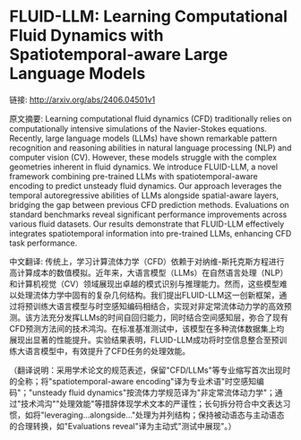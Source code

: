 # FLUID-LLM: Learning Computational Fluid Dynamics with Spatiotemporal-aware Large Language Models

链接: http://arxiv.org/abs/2406.04501v1

原文摘要:
Learning computational fluid dynamics (CFD) traditionally relies on
computationally intensive simulations of the Navier-Stokes equations. Recently,
large language models (LLMs) have shown remarkable pattern recognition and
reasoning abilities in natural language processing (NLP) and computer vision
(CV). However, these models struggle with the complex geometries inherent in
fluid dynamics. We introduce FLUID-LLM, a novel framework combining pre-trained
LLMs with spatiotemporal-aware encoding to predict unsteady fluid dynamics. Our
approach leverages the temporal autoregressive abilities of LLMs alongside
spatial-aware layers, bridging the gap between previous CFD prediction methods.
Evaluations on standard benchmarks reveal significant performance improvements
across various fluid datasets. Our results demonstrate that FLUID-LLM
effectively integrates spatiotemporal information into pre-trained LLMs,
enhancing CFD task performance.

中文翻译:
传统上，学习计算流体力学（CFD）依赖于对纳维-斯托克斯方程进行高计算成本的数值模拟。近年来，大语言模型（LLMs）在自然语言处理（NLP）和计算机视觉（CV）领域展现出卓越的模式识别与推理能力。然而，这些模型难以处理流体力学中固有的复杂几何结构。我们提出FLUID-LLM这一创新框架，通过将预训练大语言模型与时空感知编码相结合，实现对非定常流体动力学的高效预测。该方法充分发挥LLMs的时间自回归能力，同时结合空间感知层，弥合了现有CFD预测方法间的技术鸿沟。在标准基准测试中，该模型在多种流体数据集上均展现出显著的性能提升。实验结果表明，FLUID-LLM成功将时空信息整合至预训练大语言模型中，有效提升了CFD任务的处理效能。

（翻译说明：采用学术论文的规范表述，保留"CFD/LLMs"等专业缩写首次出现时的全称；将"spatiotemporal-aware encoding"译为专业术语"时空感知编码"；"unsteady fluid dynamics"按流体力学规范译为"非定常流体动力学"；通过"技术鸿沟""处理效能"等措辞体现学术文本的严谨性；长句拆分符合中文表达习惯，如将"leveraging...alongside..."处理为并列结构；保持被动语态与主动语态的合理转换，如"Evaluations reveal"译为主动式"测试中展现"。）
